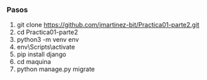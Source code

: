 ### Pasos
1. git clone https://github.com/jmartinez-bit/Practica01-parte2.git
2. cd Practica01-parte2
3. python3 -m venv env
4. env\Scripts\activate
5. pip install django
6. cd maquina
7. python manage.py migrate

